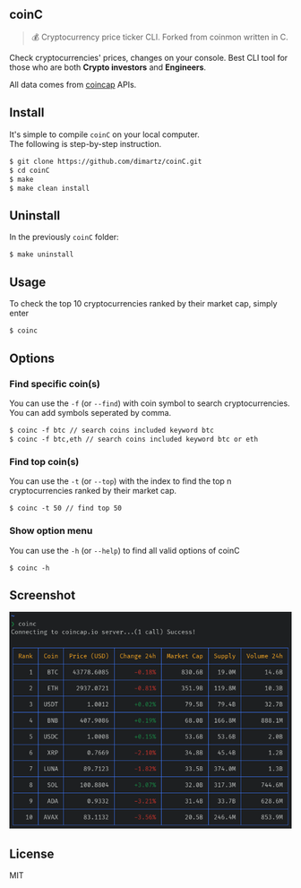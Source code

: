 ## coinC

> 💰 Cryptocurrency price ticker CLI. Forked from coinmon written in C.

Check cryptocurrencies' prices, changes on your console.
Best CLI tool for those who are both **Crypto investors** and **Engineers**.

All data comes from [coincap](https://coincap.io/) APIs.

## Install

It's simple to compile `coinC` on your local computer.  
The following is step-by-step instruction.

```
$ git clone https://github.com/dimartz/coinC.git
$ cd coinC
$ make
$ make clean install
```

## Uninstall

In the previously `coinC` folder:
```
$ make uninstall
```

## Usage

To check the top 10 cryptocurrencies ranked by their market cap, simply enter
```
$ coinc
```

## Options

### Find specific coin(s)

You can use the `-f` (or `--find`) with coin symbol to search cryptocurrencies. You can add symbols seperated by comma.

```
$ coinc -f btc // search coins included keyword btc
$ coinc -f btc,eth // search coins included keyword btc or eth
```

### Find top coin(s)

You can use the `-t` (or `--top`) with the index to find the top n cryptocurrencies ranked by their market cap.

```
$ coinc -t 50 // find top 50
```

### Show option menu

You can use the `-h` (or `--help`) to find all valid options of coinC

```
$ coinc -h
```

## Screenshot

<img src="https://raw.githubusercontent.com/dimartz/coinC/master/screenshot.png">

## License

MIT

